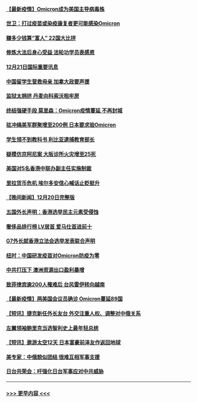#### [【最新疫情】Omicron成为美国主导病毒株](../pages/prog202/a103299855.md?t=12220900) 
#### [世卫：打过疫苗或染疫康复者更可能感染Omicron](../pages/prog202/a103299744.md?t=12220900) 
#### [赚多少钱算“富人” 22国大比拼](../pages/prog202/a103299649.md?t=12220900) 
#### [修炼大法后身心受益 法轮功学员表感恩](../pages/prog202/a103299627.md?t=12220900) 
#### [12月21日国际重要讯息](../pages/prog202/a103299615.md?t=12220900) 
#### [中国留学生营救母亲 加拿大政要声援](../pages/prog202/a103299586.md?t=12220900) 
#### [监狱太拥挤 丹麦向科索沃租牢房](../pages/prog202/a103299559.md?t=12220900) 
#### [终结强硬手段 莫里森：Omicron疫情蔓延 不再封城](../pages/prog202/a103299544.md?t=12220900) 
#### [驻冲绳美军群聚增至200例 日本要求验Omicron](../pages/prog202/a103299491.md?t=12220900) 
#### [学生领不到教科书 利比亚逮捕教育部长](../pages/prog202/a103299470.md?t=12220900) 
#### [疑模仿京阿尼案 大阪诊所火灾增至25死](../pages/prog202/a103299468.md?t=12220900) 
#### [美国对5名香港中联办副主任实施制裁](../pages/prog202/a103299454.md?t=12220900) 
#### [里拉货币危机 埃尔多安信心喊话止贬挺升](../pages/prog202/a103299370.md?t=12220900) 
#### [【晚间新闻】12月20日完整版](../pages/prog202/a103299321.md?t=12220900) 
#### [五国外长声明：香港选举民主元素受侵蚀](../pages/prog202/a103299276.md?t=12220900) 
#### [奢侈品排行榜 LV居首 爱马仕首进前十](../pages/prog202/a103299082.md?t=12220900) 
#### [G7外长就香港立法会选举发表联合声明](../pages/prog202/a103298942.md?t=12220900) 
#### [纽时：中国研发疫苗对Omicron防疫为零](../pages/prog202/a103298932.md?t=12220900) 
#### [中共打压下 澳洲资源出口盈利暴增](../pages/prog202/a103298828.md?t=12220900) 
#### [致菲律宾逾200人罹难后 台风雷伊转向越南](../pages/prog202/a103298752.md?t=12220900) 
#### [【最新疫情】两美国会议员确诊 Omicron蔓延89国](../pages/prog202/a103298743.md?t=12220900) 
#### [【短讯】捷克新任外长友台 外交注重人权、调整对中俄关系](../pages/prog202/a103298725.md?t=12220900) 
#### [左翼领袖鲍里克当选智利史上最年轻总统](../pages/prog202/a103298712.md?t=12220900) 
#### [【短讯】遨游太空12天 日本富豪前泽友作返回地球](../pages/prog202/a103298699.md?t=12220900) 
#### [美专家：中俄貌似团结 很难互相军事支援](../pages/prog202/a103298607.md?t=12220900) 
#### [日台共荣会：吁强化日台军事应对中共威胁](../pages/prog202/a103298656.md?t=12220900) 

----
#### [ >>> 更早内容 <<< ](../indexes/prog202-earlier.md)
